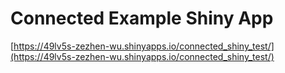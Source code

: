 # Connected Example Shiny App

[https://49lv5s-zezhen-wu.shinyapps.io/connected_shiny_test/](https://49lv5s-zezhen-wu.shinyapps.io/connected_shiny_test/)
